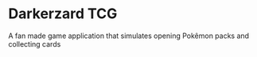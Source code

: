 # Darkerzard TCG

A fan made game application that simulates opening Pokêmon packs and collecting cards

